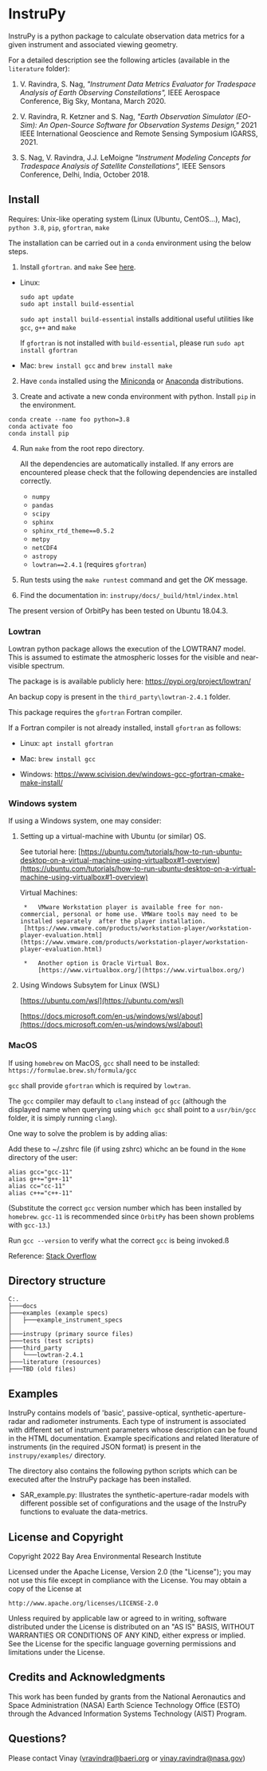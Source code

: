 # InstruPy

InstruPy is a python package to calculate observation data metrics for a given instrument and associated viewing geometry. 

For a detailed description see the following articles (available in the `literature` folder): 

1. V. Ravindra, S. Nag, *"Instrument Data Metrics Evaluator for Tradespace Analysis of Earth Observing Constellations",* IEEE Aerospace Conference, Big Sky, Montana, March 2020. 

2. V. Ravindra, R. Ketzner and S. Nag, *"Earth Observation Simulator (EO-Sim): An Open-Source Software for Observation Systems Design,"* 2021 IEEE International Geoscience and Remote Sensing Symposium IGARSS, 2021.

3. S. Nag, V. Ravindra, J.J. LeMoigne *"Instrument Modeling Concepts for Tradespace Analysis of Satellite Constellations",* IEEE Sensors Conference, Delhi, India, October 2018.

## Install

Requires: Unix-like operating system (Linux (Ubuntu, CentOS...), Mac), `python 3.8`, `pip`, `gfortran`, `make`

The installation can be carried out in a `conda` environment using the below steps.

1. Install `gfortran`. and `make` See [here](https://fortran-lang.org/learn/os_setup/install_gfortran).

*   Linux: 

    ```
    sudo apt update
    sudo apt install build-essential
    ```

    `sudo apt install build-essential` installs additional useful utilities like `gcc`, `g++` and `make`

    If `gfortran` is not installed with `build-essential`, please run `sudo apt install gfortran`

*   Mac: `brew install gcc` and `brew install make`

2. Have `conda` installed using the [Miniconda](https://docs.conda.io/en/latest/miniconda.html) or [Anaconda](https://www.anaconda.com/products/individual) distributions.

3. Create and activate a new conda environment with python. Install `pip` in the environment.
```
conda create --name foo python=3.8
conda activate foo
conda install pip
```

4. Run `make` from the root repo directory.

    All the dependencies are automatically installed. If any errors are encountered please check that the following dependencies are 
    installed correctly.

    * `numpy`
    * `pandas`
    * `scipy`
    * `sphinx`
    * `sphinx_rtd_theme==0.5.2`
    * `metpy`
    * `netCDF4`
    * `astropy`
    * `lowtran==2.4.1` (requires `gfortran`)

5. Run tests using the `make runtest` command and get the *OK* message.

6. Find the documentation in: `instrupy/docs/_build/html/index.html`

The present version of OrbitPy has been tested on Ubuntu 18.04.3.

### Lowtran

Lowtran python package allows the execution of the LOWTRAN7 model. This is assumed to estimate the atmospheric losses for the visible and near-visible spectrum. 

The package is is available publicly here:
https://pypi.org/project/lowtran/

An backup copy is present in the `third_party\lowtran-2.4.1` folder.

This package requires the `gfortran` Fortran compiler. 

If a Fortran compiler is not already installed, install `gfortran` as follows:

* Linux: `apt install gfortran`

* Mac: `brew install gcc`

* Windows: https://www.scivision.dev/windows-gcc-gfortran-cmake-make-install/

### Windows system

If using a Windows system, one may consider:

1. Setting up a virtual-machine with Ubuntu (or similar) OS. 

    See tutorial here: [https://ubuntu.com/tutorials/how-to-run-ubuntu-desktop-on-a-virtual-machine-using-virtualbox#1-overview](https://ubuntu.com/tutorials/how-to-run-ubuntu-desktop-on-a-virtual-machine-using-virtualbox#1-overview)

    Virtual Machines:

        *   VMware Workstation player is available free for non-commercial, personal or home use. VMWare tools may need to be installed separately  after the player installation. 
        [https://www.vmware.com/products/workstation-player/workstation-player-evaluation.html](https://www.vmware.com/products/workstation-player/workstation-player-evaluation.html)
    
        *   Another option is Oracle Virtual Box.
            [https://www.virtualbox.org/](https://www.virtualbox.org/)

2. Using Windows Subsytem for Linux (WSL)

    [https://ubuntu.com/wsl](https://ubuntu.com/wsl)
    
    [https://docs.microsoft.com/en-us/windows/wsl/about](https://docs.microsoft.com/en-us/windows/wsl/about)

### MacOS
If using `homebrew` on MacOS, `gcc` shall need to be installed:
``https://formulae.brew.sh/formula/gcc``

`gcc` shall provide `gfortran` which is required by `lowtran`.

The `gcc` compiler may default to `clang` instead of `gcc` (although the displayed name when querying using `which gcc` shall point to a `usr/bin/gcc` folder, it is simply running `clang`). 

One way to solve the problem is by adding alias:

Add these to ~/.zshrc file (if using zshrc) whichc an be found in the `Home` directory of the user:
```
alias gcc="gcc-11"
alias g++="g++-11"
alias cc="cc-11"
alias c++="c++-11"
```
(Substitute the correct `gcc` version number which has been installed by `homebrew`.
`gcc-11` is recommended since `OrbitPy` has been shown problems with `gcc-13`.)

Run `gcc --version` to verify what the correct `gcc` is being invoked.ß

Reference: 
[Stack Overflow](https://stackoverflow.com/questions/64992467/mac-clang-installation-seems-to-override-gcc-install)

## Directory structure

```
C:.
├───docs
├───examples (example specs)
│   ├───example_instrument_specs
│
├───instrupy (primary source files)
├───tests (test scripts)
├───third_party
│   └───lowtran-2.4.1
├───literature (resources)
├───TBD (old files)
```

## Examples

InstruPy contains models of 'basic', passive-optical, synthetic-aperture-radar and radiometer instruments. Each type of instrument is associated
with different set of instrument parameters whose description can be found in the HTML documentation. 
Example specifications and related literature of instruments (in the required JSON format) is present in the `instrupy/examples/` directory.

The directory also contains the following python scripts which can be executed after the InstruPy package has been installed.

* SAR_example.py: Illustrates the synthetic-aperture-radar models with different possible set of configurations and the usage of the InstruPy functions to      evaluate the data-metrics.

## License and Copyright

Copyright 2022 Bay Area Environmental Research Institute

Licensed under the Apache License, Version 2.0 (the "License");
you may not use this file except in compliance with the License.
You may obtain a copy of the License at

    http://www.apache.org/licenses/LICENSE-2.0

Unless required by applicable law or agreed to in writing, software
distributed under the License is distributed on an "AS IS" BASIS,
WITHOUT WARRANTIES OR CONDITIONS OF ANY KIND, either express or implied.
See the License for the specific language governing permissions and
limitations under the License.

## Credits and Acknowledgments

This work has been funded by grants from the National Aeronautics and Space Administration (NASA) Earth Science Technology Office (ESTO) through the Advanced Information Systems Technology (AIST) Program.

## Questions?

Please contact Vinay (vravindra@baeri.org or vinay.ravindra@nasa.gov)

